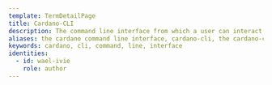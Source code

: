 ```yaml
---
template: TermDetailPage
title: Cardano-CLI
description: The command line interface from which a user can interact with the Cardano node and blockchain.
aliases: the cardano command line interface, cardano-cli, the cardano-cli, cardano command line interface, programming cardano, cardano stake pool operator, submit a transaction on cardano using the cli
keywords: cardano, cli, command, line, interface
identities:
  - id: wael-ivie
    role: author
---
```

